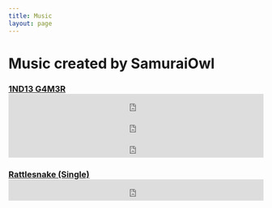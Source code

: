 ```yaml
---
title: Music
layout: page
---
```

<h1>Music created by SamuraiOwl</h1>

<h3><a href="http://samuraiowl.bandcamp.com/album/1nd13-g4m3r">1ND13 G4M3R</a>

<iframe style="border: 0; width: 100%; height: 42px;" src="https://bandcamp.com/EmbeddedPlayer/album=2263487239/size=small/bgcol=00003f/linkcol=0f91ff/track=3032606155/transparent=true/" seamless><a href="http://samuraiowl.bandcamp.com/album/1nd13-g4m3r">1ND13 G4M3R by SamuraiOwl</a></iframe>

<iframe style="border: 0; width: 100%; height: 42px;" src="https://bandcamp.com/EmbeddedPlayer/album=2263487239/size=small/bgcol=00003f/linkcol=0f91ff/track=3158598149/transparent=true/" seamless><a href="http://samuraiowl.bandcamp.com/album/1nd13-g4m3r">1ND13 G4M3R by SamuraiOwl</a></iframe>

<iframe style="border: 0; width: 100%; height: 42px;" src="https://bandcamp.com/EmbeddedPlayer/album=2263487239/size=small/bgcol=00003f/linkcol=0f91ff/track=3309931063/transparent=true/" seamless><a href="http://samuraiowl.bandcamp.com/album/1nd13-g4m3r">1ND13 G4M3R by SamuraiOwl</a></iframe>

<h3><a href="https://samuraiowl.bandcamp.com/album/rattlesnake-single">Rattlesnake (Single)</a>

<iframe style="border: 0; width: 100%; height: 42px;" src="https://bandcamp.com/EmbeddedPlayer/album=3656825240/size=small/bgcol=00003f/linkcol=0687f5/track=1562990969/transparent=true/" seamless><a href="http://samuraiowl.bandcamp.com/album/rattlesnake-single">Rattlesnake (Single) by Samurai Owl</a></iframe>

